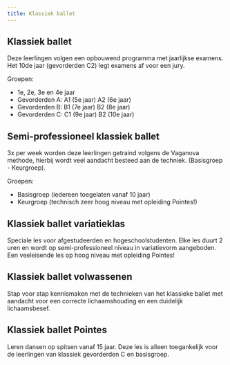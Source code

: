 ```yaml
---
title: Klassiek ballet
---
```

## Klassiek ballet

Deze leerlingen volgen een opbouwend programma met jaarlijkse examens. Het 10de jaar (gevorderden C2) legt examens af voor een jury.

Groepen:

* 1e, 2e, 3e en 4e jaar
* Gevorderden A: A1 (5e jaar) A2 (6e jaar)
* Gevorderden B: B1 (7e jaar) B2 (8e jaar)
* Gevorderden C: C1 (9e jaar) B2 (10e jaar)

## Semi-professioneel klassiek ballet

3x per week worden deze leerlingen getraind volgens de Vaganova methode, hierbij wordt veel aandacht besteed aan de techniek. (Basisgroep - Keurgroep).

Groepen:

* Basisgroep (iedereen toegelaten vanaf 10 jaar)
* Keurgroep (technisch zeer hoog niveau met opleiding Pointes!)

## Klassiek ballet variatieklas

Speciale les voor afgestudeerden en hogeschoolstudenten. Elke les duurt 2 uren en wordt op semi-professioneel niveau in variatievorm aangeboden. Een veeleisende les op hoog niveau met opleiding Pointes!

## Klassiek ballet volwassenen

Stap voor stap kennismaken met de technieken van het klassieke ballet met aandacht voor een correcte lichaamshouding en een duidelijk lichaamsbesef.

## Klassiek ballet Pointes

Leren dansen op spitsen vanaf 15 jaar. Deze les is alleen toegankelijk voor de leerlingen van klassiek gevorderden C en basisgroep.
